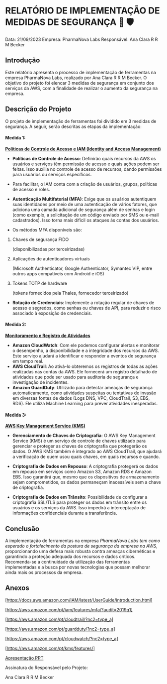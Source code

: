 # RELATÓRIO DE IMPLEMENTAÇÃO DE MEDIDAS DE SEGURANÇA  :closed_lock_with_key: 🛡️

Data: 21/09/2023
Empresa: PharmaNova Labs
Responsável: Ana Clara R R M Becker

## Introdução
Este relatório apresenta o processo de implementação de ferramentas na empresa PharmaNova Labs, realizado por Ana Clara R R M Becker. O objetivo do projeto foi elencar 3 medidas de segurança em conjunto dos serviços da AWS, com a finalidade de realizar o aumento da segurança na empresa.



## Descrição do Projeto
O projeto de implementação de ferramentas foi dividido em 3 medidas de segurança. A seguir, serão descritas as etapas da implementação:



#### Medida 1: 

<u>**Políticas de Controle de Acesso e IAM (Identity and Access Management)**</u>

- **Políticas de Controle de Acesso**: Definirão quais recursos da AWS os usuários e serviços têm permissão de acesso e quais ações podem ser feitas. Isso auxilia no controle de acesso de recursos, dando permissões para usuários ou serviços específicos. 

- Para facilitar, o IAM conta com a criação de usuários, grupos, políticas de acesso e roles.

  

- **Autenticação Multifatorial (MFA)**: Exige que os usuários autentiquem suas identidades por meio de uma autenticação de vários fatores, que adiciona uma camada adicional de segurança além de senhas e login (como exemplo, a solicitação de um código enviado por SMS ou e-mail cadastrados). Isso torna mais difícil os ataques às contas dos usuários.

- Os métodos MFA disponíveis são:

1. Chaves de segurança FIDO

   (disponibilizadas por terceirizadas)

2. Aplicações de autenticadores virtuais

   (Microsoft Authenticator, Google Authenticator, Symantec VIP, entre outros apps compatíveis com Android e iOS)

3. Tokens TOTP de hardware

   (tokens fornecidos pela Thales, fornecedor terceirizado)



- **Rotação de Credenciais**: Implemente a rotação regular de chaves de acesso e segredos, como senhas ou chaves de API, para reduzir o risco associado à exposição de credenciais.



#### Medida 2: 

<u>**Monitoramento e Registro de Atividades**</u>

- **Amazon CloudWatch**: Com ele podemos configurar alertas e monitorar o desempenho, a disponibilidade e a integridade dos recursos da AWS. Este serviço ajudará a identificar e responder a eventos de segurança em tempo real.
- **AWS CloudTrail**: Ao ativá-lo obteremos os registros de todas as ações realizadas nas contas da AWS. Ele fornecerá um registro detalhado de atividades que pode ser usado para auditoria de segurança e investigação de incidentes.
- **Amazon GuardDuty**: Utilizado para detectar ameaças de segurança automaticamente, como atividades suspeitas ou tentativas de invasão em diversas fontes de dados (Logs DNS, VPC, CloudTrail, S3, EBS, RDS). Ele utiliza Machine Learning para prever atividades inesperadas.



#### Medida 3: 

 <u>**AWS Key Management Service (KMS)**</u>

- **Gerenciamento de Chaves de Criptografia**: O AWS Key Management Service (KMS) é um serviço de controle de chaves utilizado para gerenciar e proteger as chaves de criptografia que protegerão os dados. O AWS KMS também é integrado ao AWS CloudTrail, que ajudará a verificação de quem usou quais chaves, em quais recursos e quando. 

- **Criptografia de Dados em Repouso**: A criptografia protegerá os dados em repouso em serviços como Amazon S3, Amazon RDS e Amazon EBS. Isso garantirá que, mesmo que os dispositivos de armazenamento sejam comprometidos, os dados permaneçam inacessíveis sem a chave de criptografia.
- **Criptografia de Dados em Trânsito**: Possibilidade de configurar a criptografia SSL/TLS para proteger os dados em trânsito entre os usuários e os serviços da AWS. Isso impedirá a interceptação de informações confidenciais durante a transferência.




## Conclusão
A implementação de ferramentas na empresa *PharmaNova Labs tem como esperado o fortalecimento da postura de segurança da empresa na AWS*, proporcionando uma defesa mais robusta contra ameaças cibernéticas e garantindo a proteção adequada dos recursos e dados críticos. Recomenda-se a continuidade da utilização das ferramentas implementadas e a busca por novas tecnologias que possam melhorar ainda mais os processos da empresa.



## Anexos

[https://docs.aws.amazon.com/IAM/latest/UserGuide/introduction.html]

[https://aws.amazon.com/pt/iam/features/mfa/?audit=2019q1]

[https://aws.amazon.com/pt/cloudtrail/?nc2=type_a]

[https://aws.amazon.com/pt/guardduty/?nc2=type_a]

[https://aws.amazon.com/pt/cloudwatch/?nc2=type_a]

[https://aws.amazon.com/pt/kms/features/]

[Apresentação PPT](https://github.com/Ana-Becker/ImplantacaoSegurancaAWS/blob/main/ImplementacaoMedidasSeguranca.pdf)

Assinatura do Responsável pelo Projeto:

Ana Clara R R M Becker
